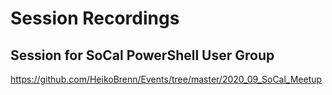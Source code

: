# Session Recordings
## Session for SoCal PowerShell User Group
https://github.com/HeikoBrenn/Events/tree/master/2020_09_SoCal_Meetup
